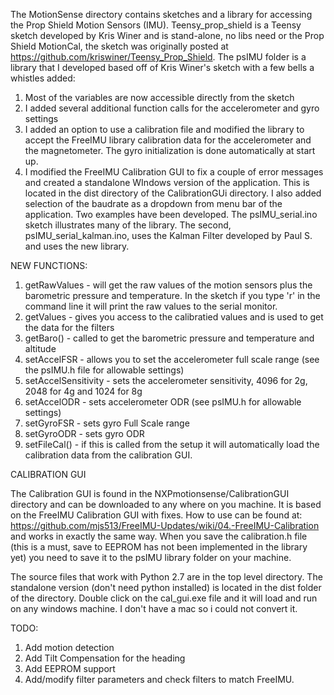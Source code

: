 The MotionSense directory contains sketches and a library for accessing the Prop Shield Motion Sensors (IMU).  Teensy_prop_shield is a Teensy sketch developed by Kris Winer and is stand-alone, no libs need or the Prop Shield MotionCal, the sketch was originally posted at https://github.com/kriswiner/Teensy_Prop_Shield.  The psIMU folder is a library that I developed based off of Kris Winer's sketch with a few bells a whistles added:
1. Most of the variables are now accessible directly from the sketch
2. I added several additional function calls for the accelerometer and gyro settings
3. I added an option to use a calibration file and modified the library to accept the FreeIMU library calibration data for the accelerometer and the magnetometer.  The gyro initialization is done automatically at start up.
4. I modified the FreeIMU Calibration GUI to fix a couple of error messages and created a standalone WIndows version of the application.  This is located in the dist directory of the CalibrationGUi directory.  I also added selection of the baudrate as a dropdown from menu bar of the application.
Two examples have been developed.  The psIMU_serial.ino sketch illustrates many of the library.  The second, psIMU_serial_kalman.ino, uses the Kalman Filter developed by Paul S. and uses the new library.

NEW FUNCTIONS:
1.  getRawValues - will get the raw values of the motion sensors plus the barometric pressure and temperature.  In the sketch if you type 'r' in the command line it will print the raw values to the serial monitor.
2.	getValues - gives you access to the calibratied values and is used to get the data for the filters
3.  getBaro() - called to get the barometric pressure and temperature and altitude
4.  setAccelFSR - allows you to set the accelerometer full scale range (see the psIMU.h file for allowable settings)
5.  setAccelSensitivity - sets the accelerometer sensitivity, 4096 for 2g, 2048 for 4g and 1024 for 8g
6.  setAccelODR - sets accelerometer ODR (see psIMU.h for allowable settings)
7.	setGyroFSR -  sets gyro Full Scale range
8.  setGyroODR - sets gyro ODR
9.	setFileCal() - if this is called from the setup it will automatically load the calibration data from the calibration GUI.

CALIBRATION GUI

The Calibration GUI is found in the NXPmotionsense/CalibrationGUI directory and can be downloaded to any where on you machine.  It is based on the FreeIMU Calibration GUI with fixes.  How to use can be found at: https://github.com/mjs513/FreeIMU-Updates/wiki/04.-FreeIMU-Calibration and works in exactly the same way.  When you save the calibration.h file (this is a must, save to EEPROM has not been implemented in the library yet) you need to save it to the psIMU library folder on your machine.

The source files that work with Python 2.7 are in the top level directory.  The standalone version (don't need python installed) is located in the dist folder of the directory.  Double click on the cal_gui.exe file and it will load and run on any windows machine.  I don't have a mac so i could not convert it.

TODO:
1. Add motion detection
2. Add Tilt Compensation for the heading
3. Add EEPROM support
4. Add/modify filter parameters and check filters to match FreeIMU.

